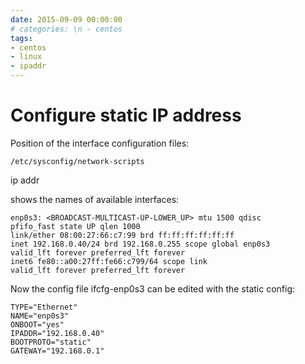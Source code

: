 ```yaml
--- 
date: 2015-09-09 00:00:00
# categories: \n - centos
tags: 
- centos
- linux
- ipaddr
---
```


# Configure static IP address

Position of the interface configuration files:

    /etc/sysconfig/network-scripts

    
ip addr

shows the names of available interfaces:

    enp0s3: <BROADCAST-MULTICAST-UP-LOWER_UP> mtu 1500 qdisc
    pfifo_fast state UP qlen 1000
    link/ether 08:00:27:66:c7:99 brd ff:ff:ff:ff:ff:ff
    inet 192.168.0.40/24 brd 192.168.0.255 scope global enp0s3
    valid_lft forever preferred_lft forever
    inet6 fe80::a00:27ff:fe66:c799/64 scope link
    valid_lft forever preferred_lft forever


Now the config file ifcfg-enp0s3 can be edited with the static config:

    TYPE="Ethernet"
    NAME="enp0s3"
    ONBOOT="yes"
    IPADDR="192.168.0.40"  
    BOOTPROTO="static" 
    GATEWAY="192.168.0.1"